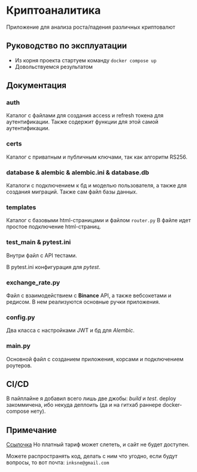 # Криптоаналитика

Приложение для анализа роста/падения различных криптовалют

## Руководство по эксплуатации

- Из корня проекта стартуем команду ```docker compose up```
- Довольствуемся результатом

## Документация

### auth

Каталог с файлами для создания access и refresh токена для аутентификации.
Также содержит функции для этой самой аутентификации.

### certs

Каталог с приватным и публичным ключами, так как алгоритм RS256.

### database & alembic & alembic.ini & database.db

Каталоги с подключением к бд и моделью пользователя, а также для создания миграций. 
Также сам файл базы данных.

### templates

Каталог с базовыми html-страницами и файлом ```router.py```
В файле идет простое подключение html-страниц.

### test_main & pytest.ini

Внутри файл с API тестами.

В pytest.ini конфигурация для *pytest*.

### exchange_rate.py

Файл с взаимодействием с **Binance** API, а также вебсокетами и редисом.
В нем реализуются основные ручки приложения.

### config.py

Два класса с настройками JWT и бд для *Alembic*.

### main.py

Основной файл с созданием приложения, корсами и подключением роутеров.

## CI/CD

В пайплайне я добавил всего лишь две джобы: *build* и *test*.
deploy закоммичена, ибо некуда деплоить (да и на гитхаб раннере docker-compose нету).

## Примечание

[Ссылочка](https://crypt-lspx.onrender.com)
Но платный тариф может слететь, и сайт не будет доступен.

Можете распространять код, делать с ним что угодно, если будут вопросы, то вот почта:
```inksne@gmail.com```